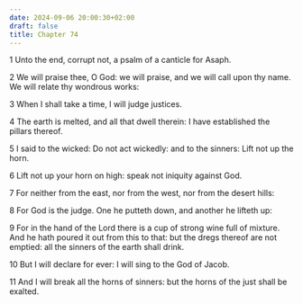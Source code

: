 ```yaml
---
date: 2024-09-06 20:00:30+02:00
draft: false
title: Chapter 74
---
```




1 Unto the end, corrupt not, a psalm of a canticle for Asaph.

2 We will praise thee, O God: we will praise, and we will call upon thy name. We will relate thy wondrous works:

3 When I shall take a time, I will judge justices.

4 The earth is melted, and all that dwell therein: I have established the pillars thereof.

5 I said to the wicked: Do not act wickedly: and to the sinners: Lift not up the horn.

6 Lift not up your horn on high: speak not iniquity against God.

7 For neither from the east, nor from the west, nor from the desert hills:

8 For God is the judge. One he putteth down, and another he lifteth up:

9 For in the hand of the Lord there is a cup of strong wine full of mixture. And he hath poured it out from this to that: but the dregs thereof are not emptied: all the sinners of the earth shall drink.

10 But I will declare for ever: I will sing to the God of Jacob.

11 And I will break all the horns of sinners: but the horns of the just shall be exalted.

